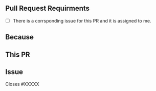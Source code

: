 ## Pull Request Requirments

<!-- Replace the whitespace between the square brackets with an 'x', e.g. [x]. After you create the PR, they will become checkboxes that you can click on. -->

-   [ ] There is a corrsponding issue for this PR and it is assigned to me.


## Because

<!-- Summarize the purpose or reasons for this PR, e.g. what problem it solves or what benefit it provides. -->

## This PR

<!-- A bullet point list of one or more items describing the specific changes. -->

## Issue

<!--
If this PR closes an open issue in this repo, replace the XXXXX below with the issue number, e.g. Closes #2013. -->

Closes #XXXXX